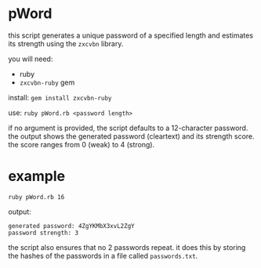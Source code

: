 # pWord

this script generates a unique password of a specified length and estimates its strength using the `zxcvbn` library. 

you will need:
- ruby
- `zxcvbn-ruby` gem

install:
`gem install zxcvbn-ruby`

use:
`ruby pWord.rb <password length>`

if no argument is provided, the script defaults to a 12-character password. the output shows the generated password (cleartext) and its strength score. the score ranges from 0 (weak) to 4 (strong).


# example
`ruby pWord.rb 16`

output:
```
generated password: 4ZgYKMbX3xvL2ZgY
password strength: 3
```

the script also ensures that no 2 passwords repeat. it does this by storing the hashes of the passwords in a file called `passwords.txt`.